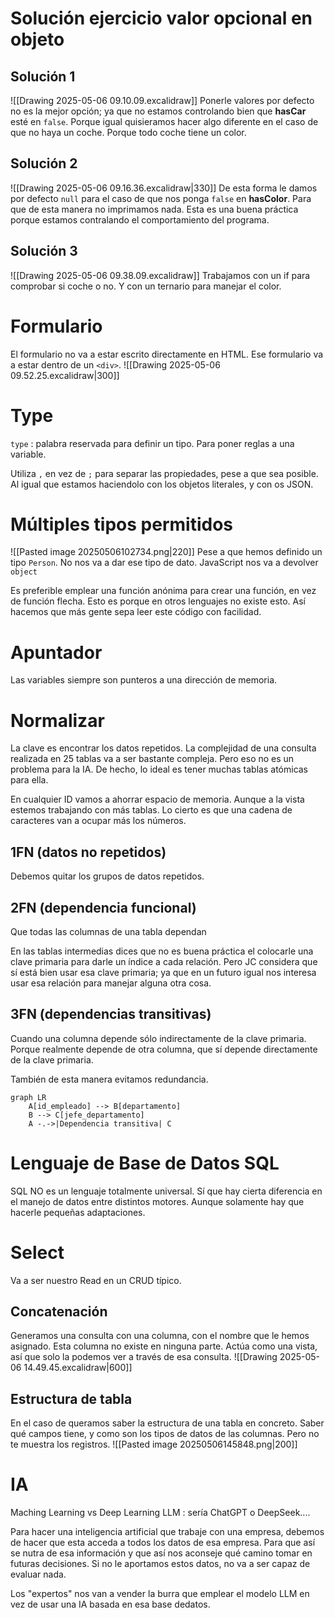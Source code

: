 # Solución ejercicio valor opcional en objeto
## Solución 1
![[Drawing 2025-05-06 09.10.09.excalidraw]]
Ponerle valores por defecto no es la mejor opción; ya que no estamos controlando bien que **hasCar** esté en `false`. Porque igual quisieramos hacer algo diferente en el caso de que no haya un coche. Porque todo coche tiene un color.
## Solución 2
![[Drawing 2025-05-06 09.16.36.excalidraw|330]]
De esta forma le damos por defecto `null` para el caso de que nos ponga `false` en **hasColor**. Para que de esta manera no imprimamos nada. Esta es una buena práctica porque estamos contralando el comportamiento del programa.
## Solución 3
![[Drawing 2025-05-06 09.38.09.excalidraw]]
Trabajamos con un if para comprobar si coche o no. Y con un ternario para manejar el color.

# Formulario
El formulario no va a estar escrito directamente en HTML. Ese formulario va a estar dentro de un `<div>`. 
![[Drawing 2025-05-06 09.52.25.excalidraw|300]]

# Type
`type` : palabra reservada para definir un tipo. Para poner reglas a una variable.

Utiliza `,` en vez de `;` para separar las propiedades, pese a que sea posible. Al igual que estamos haciendolo con los objetos literales, y con os JSON.

# Múltiples tipos permitidos
![[Pasted image 20250506102734.png|220]]
Pese a que hemos definido un tipo `Person`. No nos va a dar ese tipo de dato. JavaScript nos va a devolver `object`




Es preferible emplear una función anónima para crear una función, en vez de función flecha. Esto es porque en otros lenguajes no existe esto. Así hacemos que más gente sepa leer este código con facilidad.

# Apuntador
Las variables siempre son punteros a una dirección de memoria.

# Normalizar
La clave es encontrar los datos repetidos.
La complejidad de una consulta realizada en 25 tablas va a ser bastante compleja. Pero eso no es un problema para la IA. De hecho, lo ideal es tener muchas tablas atómicas para ella.

En cualquier ID vamos a ahorrar espacio de memoria. Aunque a la vista estemos trabajando con más tablas. Lo cierto es que una cadena de caracteres van a ocupar más los números.

## 1FN (datos no repetidos)
Debemos quitar los grupos de datos repetidos.

## 2FN (dependencia funcional)
Que todas las columnas de una tabla dependan

En las tablas intermedias dices que no es buena práctica el colocarle una clave primaria para darle un índice a cada relación. Pero JC considera que sí está bien usar esa clave primaria; ya que en un futuro igual nos interesa usar esa relación para manejar alguna otra cosa.

## 3FN (dependencias transitivas)
Cuando una columna depende sólo indirectamente de la clave primaria. Porque realmente depende de otra columna, que sí depende directamente de la clave primaria.

También de esta manera evitamos redundancia.
```mermaid
graph LR
    A[id_empleado] --> B[departamento]
    B --> C[jefe_departamento]
    A -.->|Dependencia transitiva| C
```

# Lenguaje de Base de Datos SQL
SQL NO es un lenguaje totalmente universal. Sí que hay cierta diferencia en el manejo de datos entre distintos motores. Aunque solamente hay que hacerle pequeñas adaptaciones.

# Select
Va a ser nuestro Read en un CRUD típico.

## Concatenación
Generamos una consulta con una columna, con el nombre que le hemos asignado. Esta columna no existe en ninguna parte. Actúa como una vista, así que solo la podemos ver a través de esa consulta.
![[Drawing 2025-05-06 14.49.45.excalidraw|600]]

## Estructura de tabla
En el caso de queramos saber la estructura de una tabla en concreto. Saber qué campos tiene, y como son los tipos de datos de las columnas. Pero no te muestra los registros.
![[Pasted image 20250506145848.png|200]]

# IA
Maching Learning vs Deep Learning
LLM : sería ChatGPT o DeepSeek....

Para hacer una inteligencia artificial que trabaje con una empresa, debemos de hacer que esta acceda a todos los datos de esa empresa. Para que así se nutra de esa información y que así nos aconseje qué camino tomar en futuras decisiones. Si no le aportamos estos datos, no va a ser capaz de evaluar nada.

Los "expertos" nos van a vender la burra que emplear el modelo LLM en vez de usar una IA basada en esa base dedatos.
